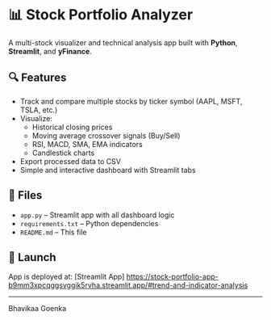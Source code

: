 # 📊 Stock Portfolio Analyzer

A multi-stock visualizer and technical analysis app built with **Python**, **Streamlit**, and **yFinance**.

## 🔍 Features
- Track and compare multiple stocks by ticker symbol (AAPL, MSFT, TSLA, etc.)
- Visualize:
  - Historical closing prices
  - Moving average crossover signals (Buy/Sell)
  - RSI, MACD, SMA, EMA indicators
  - Candlestick charts
- Export processed data to CSV
- Simple and interactive dashboard with Streamlit tabs

## 📁 Files
- `app.py` – Streamlit app with all dashboard logic
- `requirements.txt` – Python dependencies
- `README.md` – This file

## 🚀 Launch
App is deployed at: [Streamlit App] https://stock-portfolio-app-b9mm3xpcqggsvggik5rvha.streamlit.app/#trend-and-indicator-analysis

---

Bhavikaa Goenka
